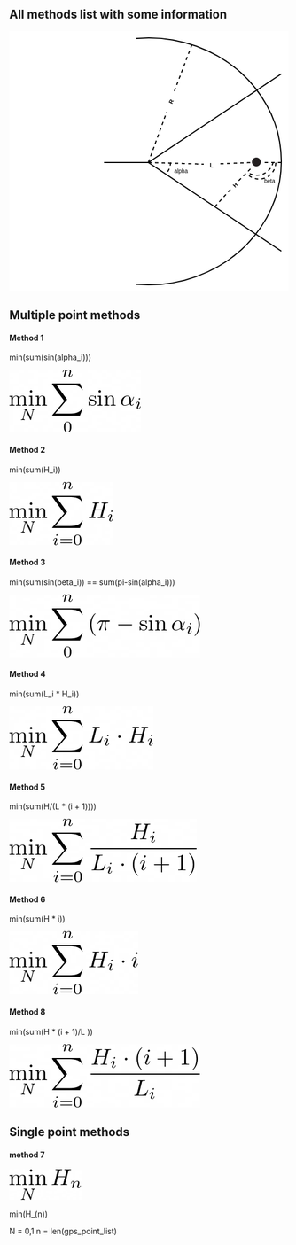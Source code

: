 
## All methods list with some information

![image of switch](../images/switch_demonstration.png "Title")

## Multiple point methods
#### Method 1

min(sum(sin(alpha_i)))

![img_3.png](../images/img_3.png)

[comment]: (\min_N\sum_{i=0}^n{\sin{\alpha_{i}}})

#### Method 2

min(sum(H_i))

![img.png](../images/img.png)

[comment]: (\min_N\sum_{i=0}^n{H_i})

#### Method 3

min(sum(sin(beta_i)) == sum(pi-sin(alpha_i)))

![img_2.png](../images/img_2.png)

[comment]: (\min_N\sum_{i=0}^n{\(\pi-\sin{\alpha_{i}\)}})

#### Method 4

min(sum(L_i * H_i))

![img_4.png](../images/img_4.png)

[comment]: (\min_N\sum_{i=0}^n{L_i\cdotH_i})

#### Method 5

min(sum(H/(L * (i + 1))))

![img_5.png](../images/img_5.png)

[comment]: (\min_N\sum_{i=0}^n{\frac{H_i}{L_i\cdot\(i+1\)}})

#### Method 6

min(sum(H * i))

![img_6.png](../images/img_6.png)

[comment]: (\min_N\sum_{i=0}^n{H_i\cdot\(i\)})

#### Method 8

min(sum(H * (i + 1)/L ))

![img.png](../images/img_8.png)

[comment]: (\min_N\sum_{i=0}^n{\frac{H_i\cdot\(i+1\)}{L_i}})

## Single point methods

#### method 7

![img_7.png](../images/img_7.png)


min(H_(n))

N = 0,1
n = len(gps_point_list)


[comment]: (\min_N\(H_{n}\))